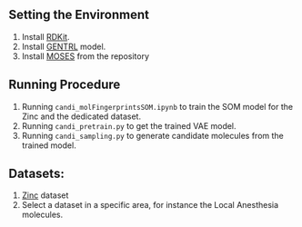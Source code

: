 ## Setting the Environment

1. Install [RDKit](https://www.rdkit.org/docs/Install.html).
2. Install [GENTRL](https://github.com/insilicomedicine/GENTRL) model.
3. Install [MOSES](https://github.com/molecularsets/moses) from the repository

## Running Procedure
1. Running ``candi_molFingerprintsSOM.ipynb`` to train the SOM model for the Zinc and the dedicated dataset.
2. Running ``candi_pretrain.py`` to get the trained VAE model.
3. Running ``candi_sampling.py`` to generate candidate molecules from the trained model.


## Datasets:
1. [Zinc](https://media.githubusercontent.com/media/molecularsets/moses/master/data/dataset_v1.csv) dataset
2. Select a dataset in a specific area, for instance the Local Anesthesia molecules.
